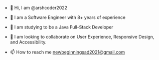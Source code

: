 - 👋 Hi, I am @arshcoder2022
- 👀 I am a Software Engineer with 8+ years of experience
- 🌱 I am studying to be a Java Full-Stack Developer
- 💞️ I am looking to collaborate on User Experience, Responsive Design, and Accessibility.


- 📫 How to reach me newbeginningsad2021@gmail.com

<!---
arshcoder2022/arshcoder2022 is a ✨ special ✨ repository because its `README.md` (this file) appears on your GitHub profile.
You can click the Preview link to take a look at your changes.
--->
